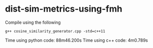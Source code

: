# dist-sim-metrics-using-fmh
Compile using the following
```
g++ cosine_similarity_generator.cpp -std=c++11
```

Time using python code: 88m46.200s
Time using c++ code: 4m0.789s
